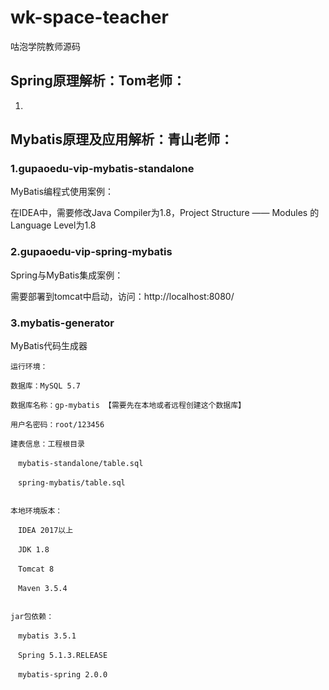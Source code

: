 # wk-space-teacher
咕泡学院教师源码

## Spring原理解析：Tom老师：

1.





## Mybatis原理及应用解析：青山老师：

### 1.gupaoedu-vip-mybatis-standalone

MyBatis编程式使用案例：

在IDEA中，需要修改Java Compiler为1.8，Project Structure —— Modules 的Language Level为1.8

### 2.gupaoedu-vip-spring-mybatis

Spring与MyBatis集成案例：

需要部署到tomcat中启动，访问：http://localhost:8080/

### 3.mybatis-generator

 MyBatis代码生成器





```
运行环境：

数据库：MySQL 5.7

数据库名称：gp-mybatis 【需要先在本地或者远程创建这个数据库】

用户名密码：root/123456

建表信息：工程根目录 

　mybatis-standalone/table.sql

　spring-mybatis/table.sql


本地环境版本：

　IDEA 2017以上

　JDK 1.8

　Tomcat 8

　Maven 3.5.4


jar包依赖：

　mybatis 3.5.1

　Spring 5.1.3.RELEASE

　mybatis-spring 2.0.0
```











